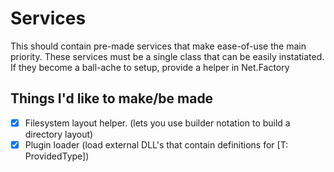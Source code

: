 
# Services

This should contain pre-made services that make ease-of-use the main priority.
These services must be a single class that can be easily instatiated.
If they become a ball-ache to setup, provide a helper in Net.Factory

## Things I'd like to make/be made

 - [x] Filesystem layout helper. (lets you use builder notation to build a directory layout)
 - [x] Plugin loader (load external DLL's that contain definitions for [T: ProvidedType])